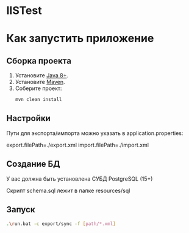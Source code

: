 # IISTest

# Как запустить приложение

## Сборка проекта

1. Установите [Java 8+](https://www.oracle.com/java/technologies/javase-jdk11-downloads.html ).
2. Установите [Maven](https://maven.apache.org/download.cgi ).
3. Соберите проект:
   ```bash
   mvn clean install

## Настройки
Пути для экспорта/импорта можно указать в application.properties:

export.filePath=./export.xml
import.filePath=./import.xml

## Создание БД

У вас должна быть установлена СУБД PostgreSQL (15+)

Скрипт schema.sql лежит в папке resources/sql

## Запуск
   ```bash
   .\run.bat -c export/sync -f [path/*.xml]